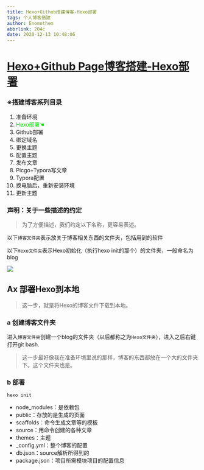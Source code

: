 ```yaml
---
title: Hexo+Github搭建博客-Hexo部署
tags: 个人博客搭建
author: Enomothem
abbrlink: 204c
date: 2020-12-13 10:48:06
---
```


# [Hexo+Github Page博客搭建-Hexo部署](https://enomothem.cn/posts/204c.html)

### ※搭建博客系列目录

1. 准备环境
2. <font color='grenn'>Hexo部署☚</font>
3. Github部署
4. 绑定域名 
5. 更换主题
6. 配置主题
7. 发布文章
8. Picgo+Typora写文章
9. Typora配置
10. 换电脑后，重新安装环境
11. 更新主题

### 声明：关于一些描述的约定

>  为了方便描述，我们约定以下名称，更容易表述。

以下```博客文件夹```表示放关于博客相关东西的文件夹，包括用到的软件

以下```Hexo文件夹```表示Hexo初始化（执行hexo init的那个）的文件夹，一般命名为blog



![](https://gitee.com/enomothem/myblogphoto/raw/master/img/image-20201213124132419.png)



## Ax 部署Hexo到本地

> 这一步，就是将Hexo的博客文件下载到本地。

### a 创建博客文件夹

进入`博客文件夹`创建一个blog的文件夹（以后都称之为`Hexo文件夹`），进入之后右键打开git bash.

> 这一步最好像我在准备环境里说的那样，博客的东西都放在一个大的文件夹下。这个文件夹也是。

### b 部署

```hexo init```

- node_modules：是依赖包
- public：存放的是生成的页面
- scaffolds：命令生成文章等的模板
- source：用命令创建的各种文章
- themes：主题
- _config.yml：整个博客的配置
- db.json：source解析所得到的
- package.json：项目所需模块项目的配置信息

















